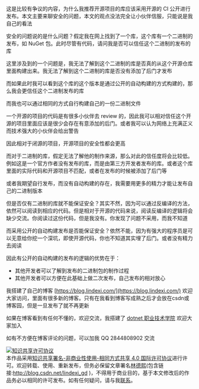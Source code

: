 
这是比较有争议的内容，为什么我推荐开源项目的库应该采用开源的 CI 公开进行发布。本文主要来聊安全的问题，本文的观点没法完全让小伙伴信服，只能说是我自己的看法

<!--more-->



<!-- 发布 -->

安全的问题说的是什么问题？假定我在网上找到了一个库，这个库有一个二进制的发布，如 NuGet 包。此时尽管有代码，请问我是否可以信任这个二进制的发布的库

这里涉及到的一个问题是，我无法了解到这个二进制的库是否真的从这个开源仓库里面构建出来。我无法了解到这个二进制的库是否没有添加了后门才发布

而如果此时我可以看到这个库的这个版本是通过公开的自动构建的方式构建的，那么我会更信任这个二进制发布的库

而我也可以通过相同的方式自行构建自己的一份二进制文件

一个开源的项目的代码是有很多小伙伴去 review 的，因此我可以相对信任这个开源的项目里面应该是很少会存在有意添加的后门。或者我可以认为网络上充满正义而技术强大的小伙伴会给出警告

因此相对于闭源的项目，开源项目的安全性都会更高

而对于二进制的库，假定无法了解他的制作来源，那么对此的信任度将会比较低。例如这是一个官方作者没有发布的库，而是由第三方开发者发布的库。或者这个库里面的实际代码和开源项目不匹配，或者在发布的时候被添加了后门等

或者我期望自行发布，而没有自动构建的存在，我需要用更多的精力才能让发布自己的二进制版本

但是否仅有二进制的库就不能保证安全？其实不然，因为可以通过反编译的方法，依然可以阅读到相应的代码。但是相对于开源的代码来说，阅读反编译的逻辑将会缺少交流。你阅读过这份代码，但是我没有。你发现了问题不采用，而我不知道

而采用公开的自动构建发布是否能保证安全？依然不能，因为有强大的程序员是可以无意给你挖一个深坑，即使开源代码，你也不知道其实埋了后门。或者没有精力去阅读

因此有公开的自动构建的发布的逻辑的优势在于：

- 其他开发者可以了解到发布的二进制包的制作过程
- 其他开发者可以方便在此基础上做二次发布，自己发布的相对放心



我搭建了自己的博客 [https://blog.lindexi.com/](https://blog.lindexi.com/) 欢迎大家访问，里面有很多新的博客。只有在我看到博客写成熟之后才会放在csdn或博客园，但是一旦发布了就不再更新

如果在博客看到有任何不懂的，欢迎交流，我搭建了 [dotnet 职业技术学院](https://t.me/dotnet_campus) 欢迎大家加入

如有不方便在博客评论的问题，可以加我 QQ 2844808902 交流

<a rel="license" href="http://creativecommons.org/licenses/by-nc-sa/4.0/"><img alt="知识共享许可协议" style="border-width:0" src="https://licensebuttons.net/l/by-nc-sa/4.0/88x31.png" /></a><br />本作品采用<a rel="license" href="http://creativecommons.org/licenses/by-nc-sa/4.0/">知识共享署名-非商业性使用-相同方式共享 4.0 国际许可协议</a>进行许可。欢迎转载、使用、重新发布，但务必保留文章署名[林德熙](http://blog.csdn.net/lindexi_gd)(包含链接:http://blog.csdn.net/lindexi_gd )，不得用于商业目的，基于本文修改后的作品务必以相同的许可发布。如有任何疑问，请与我[联系](mailto:lindexi_gd@163.com)。